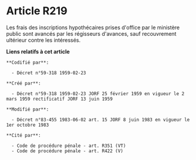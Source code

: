 # Article R219

Les frais des inscriptions hypothécaires prises d'office par le ministère public sont avancés par les régisseurs d'avances,
sauf recouvrement ultérieur contre les intéressés.

**Liens relatifs à cet article**

	**Codifié par**:

	  - Décret n°59-318 1959-02-23

	**Créé par**:

	  - Décret n°59-318 1959-02-23 JORF 25 février 1959 en vigueur le 2 mars 1959 rectificatif JORF 13 juin 1959

	**Modifié par**:

	  - Décret n°83-455 1983-06-02 art. 15 JORF 8 juin 1983 en vigueur le 1er octobre 1983

	**Cité par**:

	  - Code de procédure pénale - art. R351 (VT)
	  - Code de procédure pénale - art. R422 (V)
